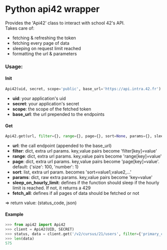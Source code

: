 # Python api42 wrapper

Provides the 'Api42' class to interact with school 42's API. \
Takes care of:
* fetching & refreshing the token
* fetching every page of data
* sleeping on request limit reached
* formatting the url & parameters

### Usage:

#### Init

```python
Api42(uid, secret, scope='public', base_url='https://api.intra.42.fr')
```
- **uid**: your application's uid
- **secret**: your application's secret
- **scope**: the scope of the fetched token
- **base\_url**: the url prepended to the endpoints

#### Get

```python
Api42.get(url, filter={}, range={}, page={}, sort=None, params={}, sleep_on_hourly_limit=False, fetch_all=True)
```

- **url**: the call endpoint (appended to the base\_url)
- **filter**: dict, extra url params. key,value pairs become 'filter[key]=value'
- **range**: dict, extra url params. key,value pairs become 'range[key]=value'
- **page**: dict, extra url params. key,value pairs become 'page[key]=value'. default: {'size': 100, 'number': 1}
- **sort**: list, extra url param. becomes 'sort=value1,value2,...'
- **params**: dict, raw extra params. key,value pairs become 'key=value'
- **sleep\_on\_hourly\_limit**: defines if the function should sleep if the hourly limit is reached. If not, it returns a 429
- **fetch\_all**: defines if all pages of data should be fetched or not

=> return value: (status\_code, json)

#### Example

```python
>>> from api42 import Api42
>>> client = Api42(UID, SECRET)
>>> status, data = client.get('/v2/cursus/21/users', filter={'primary_campus_id': 21})
>>> len(data)
575
```
